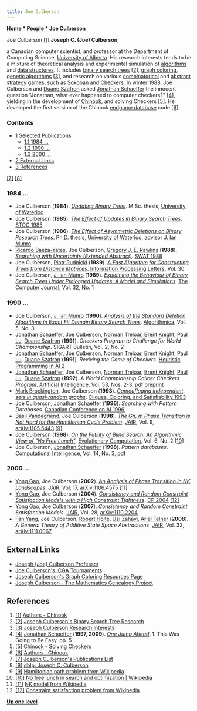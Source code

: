 ```yaml
---
title: Joe Culberson
---
```

**[Home](Home "Home") \* [People](People "People") \* Joe Culberson**



 [](http://webdocs.cs.ualberta.ca/%7Echinook/authors/) Joe Culberson <a id="cite-note-1" href="#cite-ref-1">[1]</a> 
**Joseph C. (Joe) Culberson**,  

a Canadian computer scientist, and professor at the Department of Computing Science, [University of Alberta](University_of_Alberta "University of Alberta"). 
His research interests tends to be a mixture of theoretical analysis and experimental simulation of [algorithms](Algorithms "Algorithms") and [data structures](Data "Data"). 
It includes [binary search trees](https://en.wikipedia.org/wiki/Binary_search_tree) <a id="cite-note-2" href="#cite-ref-2">[2]</a>, [graph coloring](https://en.wikipedia.org/wiki/Graph_coloring), [genetic algorithms](Genetic_Programming "Genetic Programming") <a id="cite-note-3" href="#cite-ref-3">[3]</a>, and research on various [combinatorical](https://en.wikipedia.org/wiki/Combinatorial_game_theory) and [abstract strategy games](https://en.wikipedia.org/wiki/Abstract_strategy_game), 
such as [Sokoban](index.php?title=Sokoban&action=edit&redlink=1 "Sokoban (page does not exist)") and [Checkers](Checkers "Checkers"). In winter 1988, Joe Culberson and [Duane Szafron](Duane_Szafron "Duane Szafron") asked [Jonathan Schaeffer](Jonathan_Schaeffer "Jonathan Schaeffer") 
the innocent question "Jonathan, what ever happened to computer checkers?" <a id="cite-note-4" href="#cite-ref-4">[4]</a>, yielding in the development of [Chinook](https://en.wikipedia.org/wiki/Chinook_%28draughts_player%29), and solving Checkers <a id="cite-note-5" href="#cite-ref-5">[5]</a>. 
He developed the first version of the Chinook [endgame database](Endgame_Tablebases "Endgame Tablebases") code <a id="cite-note-6" href="#cite-ref-6">[6]</a> . 



### Contents


* [1 Selected Publications](#selected-publications)
	+ [1.1 1984 ...](#1984-...)
	+ [1.2 1990 ...](#1990-...)
	+ [1.3 2000 ...](#2000-...)
* [2 External Links](#external-links)
* [3 References](#references)






<a id="cite-note-7" href="#cite-ref-7">[7]</a> <a id="cite-note-8" href="#cite-ref-8">[8]</a>



### 1984 ...


* Joe Culberson (**1984**). *[Updating Binary Trees](http://webdocs.cs.ualberta.ca/~joe/Abstracts/msc.html)*. M.Sc. thesis, [University of Waterloo](University_of_Waterloo "University of Waterloo")
* Joe Culberson (**1985**). *[The Effect of Updates in Binary Search Trees](https://dl.acm.org/doi/10.1145/22145.22168)*. [STOC 1985](https://dblp.uni-trier.de/db/conf/stoc/stoc85.html)
* Joe Culberson (**1986**). *[The Effect of Asymmetric Deletions on Binary Research Trees](http://webdocs.cs.ualberta.ca/~joe/Abstracts/phd.html)*. Ph.D. thesis, [University of Waterloo](University_of_Waterloo "University of Waterloo"), advisor [J. Ian Munro](Mathematician#JIMunro "Mathematician")
* [Ricardo Baeza-Yates](Mathematician#RBaezaYates "Mathematician"), Joe Culberson, [Gregory J. E. Rawlins](https://mitpress.mit.edu/contributors/gregory-j-e-rawlins) (**1988**). *[Searching with Uncertainty (Extended Abstract)](https://link.springer.com/chapter/10.1007/3-540-19487-8_20)*. [SWAT 1988](https://dblp.uni-trier.de/db/conf/swat/swat88.html)
* Joe Culberson, [Piotr Rudnicki](https://dblp.uni-trier.de/pers/r/Rudnicki:Piotr.html) (**1989**). *[A Fast Algorithm for Constructing Trees from Distance Matrices](https://kundoc.com/pdf-a-fast-algorithm-for-constructing-trees-from-distance-matrices-.html)*. [Information Processing Letters](https://en.wikipedia.org/wiki/Information_Processing_Letters), Vol. 30
* Joe Culberson, [J. Ian Munro](Mathematician#JIMunro "Mathematician") (**1989**). *[Explaining the Behaviour of Binary Search Trees Under Prolonged Updates: A Model and Simulations](https://www.researchgate.net/publication/220458215_Explaining_the_Behaviour_of_Binary_Search_Trees_Under_Prolonged_Updates_A_Model_and_Simulations)*. [The Computer Journal](https://en.wikipedia.org/wiki/The_Computer_Journal), Vol. 32, No. 1


### 1990 ...


* Joe Culberson, [J. Ian Munro](Mathematician#JIMunro "Mathematician") (**1990**). *[Analysis of the Standard Deletion Algorithms in Exact Fit Domain Binary Search Trees](https://link.springer.com/article/10.1007/BF01840390)*. [Algorithmica](https://en.wikipedia.org/wiki/Algorithmica), Vol. 5, No. 3
* [Jonathan Schaeffer](Jonathan_Schaeffer "Jonathan Schaeffer"), Joe Culberson, [Norman Treloar](index.php?title=Norman_Treloar&action=edit&redlink=1 "Norman Treloar (page does not exist)"), [Brent Knight](index.php?title=Brent_Knight&action=edit&redlink=1 "Brent Knight (page does not exist)"), [Paul Lu](Paul_Lu "Paul Lu"), [Duane Szafron](Duane_Szafron "Duane Szafron") (**1991**). *Checkers Program to Challenge for World Championship*. SIGART Bulletin, Vol. 2, No. 2
* [Jonathan Schaeffer](Jonathan_Schaeffer "Jonathan Schaeffer"), Joe Culberson, [Norman Treloar](index.php?title=Norman_Treloar&action=edit&redlink=1 "Norman Treloar (page does not exist)"), [Brent Knight](index.php?title=Brent_Knight&action=edit&redlink=1 "Brent Knight (page does not exist)"), [Paul Lu](Paul_Lu "Paul Lu"), [Duane Szafron](Duane_Szafron "Duane Szafron") (**1991**). *Reviving the Game of Checkers*. [Heuristic Programming in AI 2](2nd_Computer_Olympiad#Workshop "2nd Computer Olympiad")
* [Jonathan Schaeffer](Jonathan_Schaeffer "Jonathan Schaeffer"), Joe Culberson, [Norman Treloar](index.php?title=Norman_Treloar&action=edit&redlink=1 "Norman Treloar (page does not exist)"), [Brent Knight](index.php?title=Brent_Knight&action=edit&redlink=1 "Brent Knight (page does not exist)"), [Paul Lu](Paul_Lu "Paul Lu"), [Duane Szafron](Duane_Szafron "Duane Szafron") (**1992**). *A World Championship Caliber Checkers Program*. [Artificial Intelligence](https://en.wikipedia.org/wiki/Artificial_Intelligence_%28journal%29), Vol. 53, Nos. 2-3, [pdf preprint](http://webdocs.cs.ualberta.ca/~duane/publications/pdf/1992ai.pdf)
* [Mark Brockington](Mark_Brockington "Mark Brockington"), Joe Culberson (**1993**). *[Camouflaging independent sets in quasi-random graphs](https://www.semanticscholar.org/paper/Camouflaging-independent-sets-in-quasi-random-Brockington-Culberson/5deeb563ef3a06bb96e31d9c480f2ab08f49f303)*. [Cliques, Coloring, and Satisfiability 1993](https://dblp.uni-trier.de/db/conf/dimacs/dimacs26.html)
* Joe Culberson, [Jonathan Schaeffer](Jonathan_Schaeffer "Jonathan Schaeffer") (**1996**). *Searching with Pattern Databases*. [Canadian Conference on AI 1996](https://dblp.uni-trier.de/db/conf/ai/ai96.html),
* [Basil Vandegriend](https://github.com/basilv), Joe Culberson (**1998**). *[The Gn, m Phase Transition is Not Hard for the Hamiltonian Cycle Problem](https://www.jair.org/index.php/jair/article/view/10213)*. [JAIR](https://en.wikipedia.org/wiki/Journal_of_Artificial_Intelligence_Research), Vol. 9, [arXiv:1105.5443](https://arxiv.org/abs/1105.5443) <a id="cite-note-9" href="#cite-ref-9">[9]</a>
* Joe Culberson (**1998**). *[On the Futility of Blind Search: An Algorithmic View of "No Free Lunch"](https://www.mitpressjournals.org/doi/abs/10.1162/evco.1998.6.2.109?journalCode=evco)*. [Evolutionary Computation](https://en.wikipedia.org/wiki/Evolutionary_Computation_(journal)), Vol. 6, No. 2 <a id="cite-note-10" href="#cite-ref-10">[10]</a>
* Joe Culberson, [Jonathan Schaeffer](Jonathan_Schaeffer "Jonathan Schaeffer") (**1998**). *Pattern databases*. [Computational Intelligence](https://en.wikipedia.org/wiki/Computational_Intelligence_(journal)), Vol. 14, No. 3, [pdf](http://webdocs.cs.ualberta.ca/~jonathan/publications/ai_publications/Compi_.pdf)


### 2000 ...


* [Yong Gao](Mathematician#YongGao "Mathematician"), Joe Culberson (**2002**). *[An Analysis of Phase Transition in NK Landscapes](https://jair.org/index.php/jair/article/view/10314)*. [JAIR](https://en.wikipedia.org/wiki/Journal_of_Artificial_Intelligence_Research), Vol. 17, [arXiv:1106.4575](https://arxiv.org/abs/1106.4575) <a id="cite-note-11" href="#cite-ref-11">[11]</a>
* [Yong Gao](Mathematician#YongGao "Mathematician"), Joe Culberson (**2004**). *[Consistency and Random Constraint Satisfaction Models with a High Constraint Tightness](https://link.springer.com/chapter/10.1007/978-3-540-30201-8_5)*. [CP 2004](https://dblp.uni-trier.de/db/conf/cp/cp2004.html) <a id="cite-note-12" href="#cite-ref-12">[12]</a>
* [Yong Gao](Mathematician#YongGao "Mathematician"), Joe Culberson (**2007**). *Consistency and Random Constraint Satisfaction Models*. [JAIR](https://en.wikipedia.org/wiki/Journal_of_Artificial_Intelligence_Research), Vol. 28, [arXiv:1110.2204](https://arxiv.org/abs/1110.2204)
* [Fan Yang](index.php?title=Fan_Yang&action=edit&redlink=1 "Fan Yang (page does not exist)"), Joe Culberson, [Robert Holte](Robert_Holte "Robert Holte"), [Uzi Zahavi](Uzi_Zahavi "Uzi Zahavi"), [Ariel Felner](Ariel_Felner "Ariel Felner") (**2008**). *A General Theory of Additive State Space Abstractions*. [JAIR](https://en.wikipedia.org/wiki/Journal_of_Artificial_Intelligence_Research), Vol. 32, [arXiv:1111.0067](https://arxiv.org/abs/1111.0067)


## External Links


* [Joseph (Joe) Culberson Professor](http://webdocs.cs.ualberta.ca/%7Ejoe/)
* [Joe Culberson's ICGA Tournaments](https://www.game-ai-forum.org/icga-tournaments/person.php?id=310)
* [Joseph Culberson's Graph Coloring Resources Page](http://webdocs.cs.ualberta.ca/%7Ejoe/Coloring/)
* [Joseph Culberson - The Mathematics Genealogy Project](https://genealogy.math.ndsu.nodak.edu/id.php?id=67018)


## References


1. <a id="cite-ref-1" href="#cite-note-1">[1]</a> [Authors - Chinook](http://webdocs.cs.ualberta.ca/~chinook/authors/)
2. <a id="cite-ref-2" href="#cite-note-2">[2]</a> [Joseph Culberson's Binary Search Tree Research](http://webdocs.cs.ualberta.ca/~joe/Research/binary.html)
3. <a id="cite-ref-3" href="#cite-note-3">[3]</a> [Joseph Culberson Research Interests](http://webdocs.cs.ualberta.ca/~joe/research.html)
4. <a id="cite-ref-4" href="#cite-note-4">[4]</a> [Jonathan Schaeffer](Jonathan_Schaeffer "Jonathan Schaeffer") (**1997, 2009**). *[One Jump Ahead](https://www.springer.com/gp/book/9780387765754)*. 1. This Was Going to Be Easy, pp. 5
5. <a id="cite-ref-5" href="#cite-note-5">[5]</a> [Chinook - Solving Checkers](http://webdocs.cs.ualberta.ca/~chinook/publications/solving_checkers.html)
6. <a id="cite-ref-6" href="#cite-note-6">[6]</a> [Authors - Chinook](http://webdocs.cs.ualberta.ca/~chinook/authors/)
7. <a id="cite-ref-7" href="#cite-note-7">[7]</a> [Joseph Culberson's Publications List](http://webdocs.cs.ualberta.ca/~joe/publications.html)
8. <a id="cite-ref-8" href="#cite-note-8">[8]</a> [dblp: Joseph C. Culberson](https://dblp.uni-trier.de/pers/c/Culberson:Joseph_C=.html)
9. <a id="cite-ref-9" href="#cite-note-9">[9]</a> [Hamiltonian path problem from Wikipedia](https://en.wikipedia.org/wiki/Hamiltonian_path_problem)
10. <a id="cite-ref-10" href="#cite-note-10">[10]</a> [No free lunch in search and optimization | Wikipedia](https://en.wikipedia.org/wiki/No_free_lunch_in_search_and_optimization)
11. <a id="cite-ref-11" href="#cite-note-11">[11]</a> [NK model from Wikipedia](https://en.wikipedia.org/wiki/NK_model)
12. <a id="cite-ref-12" href="#cite-note-12">[12]</a> [Constraint satisfaction problem from Wikipedia](https://en.wikipedia.org/wiki/Constraint_satisfaction_problem)

**[Up one level](People "People")**







 
